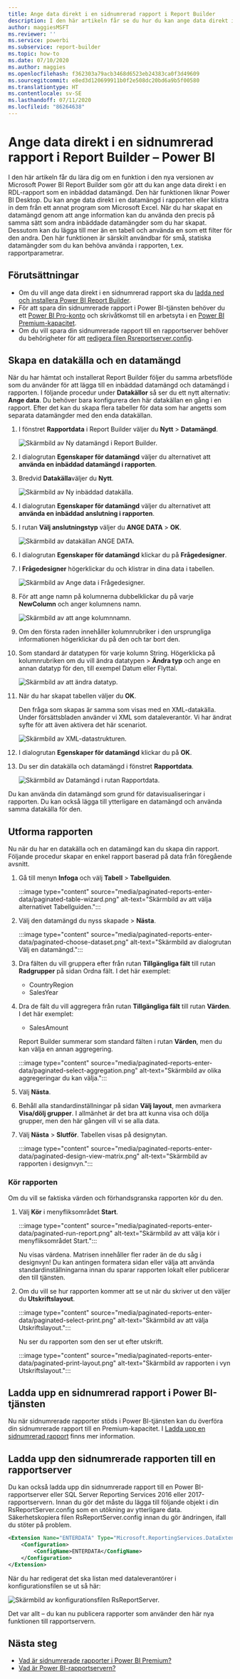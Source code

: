 ```yaml
---
title: Ange data direkt i en sidnumrerad rapport i Report Builder
description: I den här artikeln får se du hur du kan ange data direkt i en sidnumrerad rapport i Report Builder.
author: maggiesMSFT
ms.reviewer: ''
ms.service: powerbi
ms.subservice: report-builder
ms.topic: how-to
ms.date: 07/10/2020
ms.author: maggies
ms.openlocfilehash: f362303a79acb3468d6523eb24383ca0f3d49609
ms.sourcegitcommit: e8ed3d120699911b0f2e508dc20bd6a9b5f00580
ms.translationtype: HT
ms.contentlocale: sv-SE
ms.lasthandoff: 07/11/2020
ms.locfileid: "86264638"
---
```

# <a name="enter-data-directly-in-a-paginated-report-in-report-builder---power-bi"></a>Ange data direkt i en sidnumrerad rapport i Report Builder – Power BI

I den här artikeln får du lära dig om en funktion i den nya versionen av Microsoft Power BI Report Builder som gör att du kan ange data direkt i en RDL-rapport som en inbäddad datamängd.  Den här funktionen liknar Power BI Desktop. Du kan ange data direkt i en datamängd i rapporten eller klistra in dem från ett annat program som Microsoft Excel. När du har skapat en datamängd genom att ange information kan du använda den precis på samma sätt som andra inbäddade datamängder som du har skapat. Dessutom kan du lägga till mer än en tabell och använda en som ett filter för den andra. Den här funktionen är särskilt användbar för små, statiska datamängder som du kan behöva använda i rapporten, t.ex. rapportparametrar.
 
## <a name="prerequisites"></a>Förutsättningar

- Om du vill ange data direkt i en sidnumrerad rapport ska du [ladda ned och installera Power BI Report Builder](https://aka.ms/pbireportbuilder). 
- För att spara din sidnumrerade rapport i Power BI-tjänsten behöver du ett [Power BI Pro-konto](../fundamentals/service-self-service-signup-for-power-bi.md) och skrivåtkomst till en arbetsyta i en [Power BI Premium-kapacitet](../admin/service-premium-what-is.md).
- Om du vill spara din sidnumrerade rapport till en rapportserver behöver du behörigheter för att [redigera filen Rsreportserver.config](#upload-the-paginated-report-to-a-report-server).

## <a name="create-a-data-source-and-dataset"></a>Skapa en datakälla och en datamängd

När du har hämtat och installerat Report Builder följer du samma arbetsflöde som du använder för att lägga till en inbäddad datamängd och datamängd i rapporten. I följande procedur under **Datakällor** så ser du ett nytt alternativ: **Ange data**.  Du behöver bara konfigurera den här datakällan en gång i en rapport. Efter det kan du skapa flera tabeller för data som har angetts som separata datamängder med den enda datakällan.

1. I fönstret **Rapportdata** i Report Builder väljer du **Nytt** > **Datamängd**.

    ![Skärmbild av Ny datamängd i Report Builder.](media/paginated-reports-enter-data/paginated-new-dataset.png)

1. I dialogrutan **Egenskaper för datamängd** väljer du alternativet att **använda en inbäddad datamängd i rapporten**.

1. Bredvid **Datakälla**väljer du **Nytt**.

    ![Skärmbild av Ny inbäddad datakälla.](media/paginated-reports-enter-data/paginated-new-data-source.png)

1. I dialogrutan **Egenskaper för datamängd** väljer du alternativet att **använda en inbäddad anslutning i rapporten**.
2. I rutan **Välj anslutningstyp** väljer du **ANGE DATA** > **OK**.

    ![Skärmbild av datakällan ANGE DATA.](media/paginated-reports-enter-data/paginated-data-source-properties-enter-data.png)

1. I dialogrutan **Egenskaper för datamängd** klickar du på **Frågedesigner**.
2. I **Frågedesigner**  högerklickar du och klistrar in dina data i tabellen.

    ![Skärmbild av Ange data i Frågedesigner.](media/paginated-reports-enter-data/paginated-enter-data.png)

1. För att ange namn på kolumnerna dubbelklickar du på varje **NewColumn** och anger kolumnens namn.

    ![Skärmbild av att ange kolumnnamn.](media/paginated-reports-enter-data/paginated-column-name.png)

1. Om den första raden innehåller kolumnrubriker i den ursprungliga informationen högerklickar du på den och tar bort den.
    
9. Som standard är datatypen för varje kolumn String. Högerklicka på kolumnrubriken om du vill ändra datatypen > **Ändra typ** och ange en annan datatyp för den, till exempel Datum eller Flyttal.

    ![Skärmbild av att ändra datatyp.](media/paginated-reports-enter-data/paginated-data-type.png)

1. När du har skapat tabellen väljer du **OK**.  

    Den fråga som skapas är samma som visas med en XML-datakälla. Under försättsbladen använder vi XML som dataleverantör.  Vi har ändrat syfte för att även aktivera det här scenariot.

    ![Skärmbild av XML-datastrukturen.](media/paginated-reports-enter-data/paginated-xml-data.png)

12. I dialogrutan **Egenskaper för datamängd** klickar du på **OK**.

13. Du ser din datakälla och datamängd i fönstret **Rapportdata**.

    ![Skärmbild av Datamängd i rutan Rapportdata.](media/paginated-reports-enter-data/paginated-report-data-pane.png)

Du kan använda din datamängd som grund för datavisualiseringar i rapporten. Du kan också lägga till ytterligare en datamängd och använda samma datakälla för den.

## <a name="design-the-report"></a>Utforma rapporten

Nu när du har en datakälla och en datamängd kan du skapa din rapport. Följande procedur skapar en enkel rapport baserad på data från föregående avsnitt.

1. Gå till menyn **Infoga** och välj **Tabell** > **Tabellguiden**.

    :::image type="content" source="media/paginated-reports-enter-data/paginated-table-wizard.png" alt-text="Skärmbild av att välja alternativet Tabellguiden.":::

1. Välj den datamängd du nyss skapade > **Nästa**.

    :::image type="content" source="media/paginated-reports-enter-data/paginated-choose-dataset.png" alt-text="Skärmbild av dialogrutan Välj en datamängd.":::

2.  Dra fälten du vill gruppera efter från rutan **Tillgängliga fält** till rutan **Radgrupper** på sidan Ordna fält. I det här exemplet:

    - CountryRegion
    - SalesYear

3.  Dra de fält du vill aggregera från rutan **Tillgängliga fält** till rutan **Värden**. I det här exemplet:

    - SalesAmount

    Report Builder summerar som standard fälten i rutan **Värden**, men du kan välja en annan aggregering.

    :::image type="content" source="media/paginated-reports-enter-data/paginated-select-aggregation.png" alt-text="Skärmbild av olika aggregeringar du kan välja.":::
 
1. Välj **Nästa**.
4.  Behåll alla standardinställningar på sidan **Välj layout**, men avmarkera **Visa/dölj grupper**. I allmänhet är det bra att kunna visa och dölja grupper, men den här gången vill vi se alla data.

5.  Välj **Nästa** > **Slutför**. Tabellen visas på designytan.

    :::image type="content" source="media/paginated-reports-enter-data/paginated-design-view-matrix.png" alt-text="Skärmbild av rapporten i designvyn.":::

### <a name="run-the-report"></a>Kör rapporten

Om du vill se faktiska värden och förhandsgranska rapporten kör du den.

1. Välj **Kör** i menyfliksområdet **Start**.

    :::image type="content" source="media/paginated-reports-enter-data/paginated-run-report.png" alt-text="Skärmbild av att välja kör i menyfliksområdet Start.":::

    Nu visas värdena. Matrisen innehåller fler rader än de du såg i designvyn!  Du kan antingen formatera sidan eller välja att använda standardinställningarna innan du sparar rapporten lokalt eller publicerar den till tjänsten.

1. Om du vill se hur rapporten kommer att se ut när du skriver ut den väljer du **Utskriftslayout**.

    :::image type="content" source="media/paginated-reports-enter-data/paginated-select-print.png" alt-text="Skärmbild av att välja Utskriftslayout.":::

    Nu ser du rapporten som den ser ut efter utskrift.

    :::image type="content" source="media/paginated-reports-enter-data/paginated-print-layout.png" alt-text="Skärmbild av rapporten i vyn Utskriftslayout.":::

## <a name="upload-the-paginated-report-to-the-power-bi-service"></a>Ladda upp en sidnumrerad rapport i Power BI-tjänsten

Nu när sidnumrerade rapporter stöds i Power BI-tjänsten kan du överföra din sidnumrerade rapport till en Premium-kapacitet. I [Ladda upp en sidnumrerad rapport](paginated-reports-save-to-power-bi-service.md) finns mer information.

## <a name="upload-the-paginated-report-to-a-report-server"></a>Ladda upp den sidnumrerade rapporten till en rapportserver

Du kan också ladda upp din sidnumrerade rapport till en Power BI-rapportserver eller SQL Server Reporting Services 2016 eller 2017-rapportservern. Innan du gör det måste du lägga till följande objekt i din RsReportServer.config som en utökning av ytterligare data. Säkerhetskopiera filen RsReportServer.config innan du gör ändringen, ifall du stöter på problem.

```xml
<Extension Name="ENTERDATA" Type="Microsoft.ReportingServices.DataExtensions.XmlDPConnection,Microsoft.ReportingServices.DataExtensions">
    <Configuration>
        <ConfigName>ENTERDATA</ConfigName>
    </Configuration>
</Extension>
```

När du har redigerat det ska listan med dataleverantörer i konfigurationsfilen se ut så här:

![Skärmbild av konfigurationsfilen RsReportServer.](media/paginated-reports-enter-data/paginated-rsreportserver-config-file.png)

Det var allt – du kan nu publicera rapporter som använder den här nya funktionen till rapportservern.

## <a name="next-steps"></a>Nästa steg

- [Vad är sidnumrerade rapporter i Power BI Premium?](paginated-reports-report-builder-power-bi.md)
- [Vad är Power BI-rapportservern?](../report-server/get-started.md)
